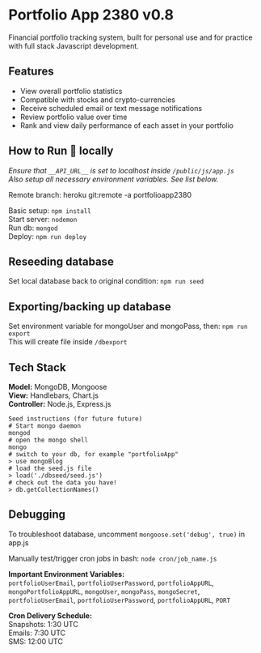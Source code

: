 # Portfolio App 2380 v0.8
Financial portfolio tracking system, built for personal use and for practice with full stack Javascript development.

## Features  
* View overall portfolio statistics  
* Compatible with stocks and crypto-currencies
* Receive scheduled email or text message notifications  
* Review portfolio value over time  
* Rank and view daily performance of each asset in your portfolio  
  
  
## How to Run 🏃‍ locally
*Ensure that `__API_URL__` is set to localhost inside `/public/js/app.js`*  
*Also setup all necessary environment variables. See list below.*

Remote branch: heroku git:remote -a portfolioapp2380

Basic setup: `npm install`  
Start server: `nodemon`  
Run db: `mongod`  
Deploy: `npm run deploy` 
  
  
## Reseeding database
Set local database back to original condition: `npm run seed`
  

## Exporting/backing up database
Set environment variable for mongoUser and mongoPass, then: `npm run export`  
This will create file inside `/dbexport`
  

## Tech Stack   
**Model:** MongoDB, Mongoose  
**View:** Handlebars, Chart.js  
**Controller:**  Node.js, Express.js

```
Seed instructions (for future future)
# Start mongo daemon
mongod
# open the mongo shell
mongo
# switch to your db, for example "portfolioApp"
> use mongoBlog
# load the seed.js file
> load('./dbseed/seed.js')
# check out the data you have!
> db.getCollectionNames()
```
  
## Debugging
To troubleshoot database, uncomment `mongoose.set('debug', true)` in app.js

Manually test/trigger cron jobs in bash: `node cron/job_name.js`  

**Important Environment Variables:**  
`portfolioUserEmail`,
`portfolioUserPassword`,
`portfolioAppURL`,
`mongoPortfolioAppURL`,
`mongoUser`,
`mongoPass`,
`mongoSecret`,
`portfolioUserEmail`,
`portfolioUserPassword`,
`portfolioAppURL`,
`PORT`
  

**Cron Delivery Schedule:**  
Snapshots: 1:30 UTC  
Emails: 7:30 UTC  
SMS: 12:00 UTC